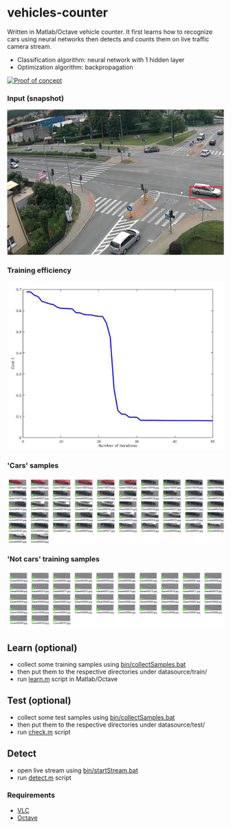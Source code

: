 # vehicles-counter
Written in Matlab/Octave vehicle counter. 
It first learns how to recognize cars using neural networks then detects and counts them on live traffic camera stream.


* Classification algorithm: neural network with 1 hidden layer
* Optimization algorithm: backpropagation

[![Proof of concept](doc/poc.gif)](https://youtu.be/DgE2UIsc_hw)

### Input (snapshot)
![street](doc/img/street.jpg)

### Training efficiency
![red_sample](doc/img/cost.jpg)

### 'Cars'  samples
![car_sample](doc/img/cars_samples.jpg)

### 'Not cars' training samples
![not_cars_sample](doc/img/not_cars_samples.jpg)

## Learn (optional)
* collect some training samples using [bin/collectSamples.bat](bin/collectSamples.bat)
* then put them to the respective directories under datasource/train/
* run [learn.m](learn.m) script in Matlab/Octave

## Test (optional)
* collect some test samples using [bin/collectSamples.bat](bin/collectSamples.bat)
* then put them to the respective directories under datasource/test/
* run [check.m](check.m) script

## Detect
* open live stream using [bin/startStream.bat](bin/startStream.bat) 
* run [detect.m](detect.m) script


### Requirements
* [VLC](http://www.videolan.org)
* [Octave](https://www.gnu.org/software/octave)